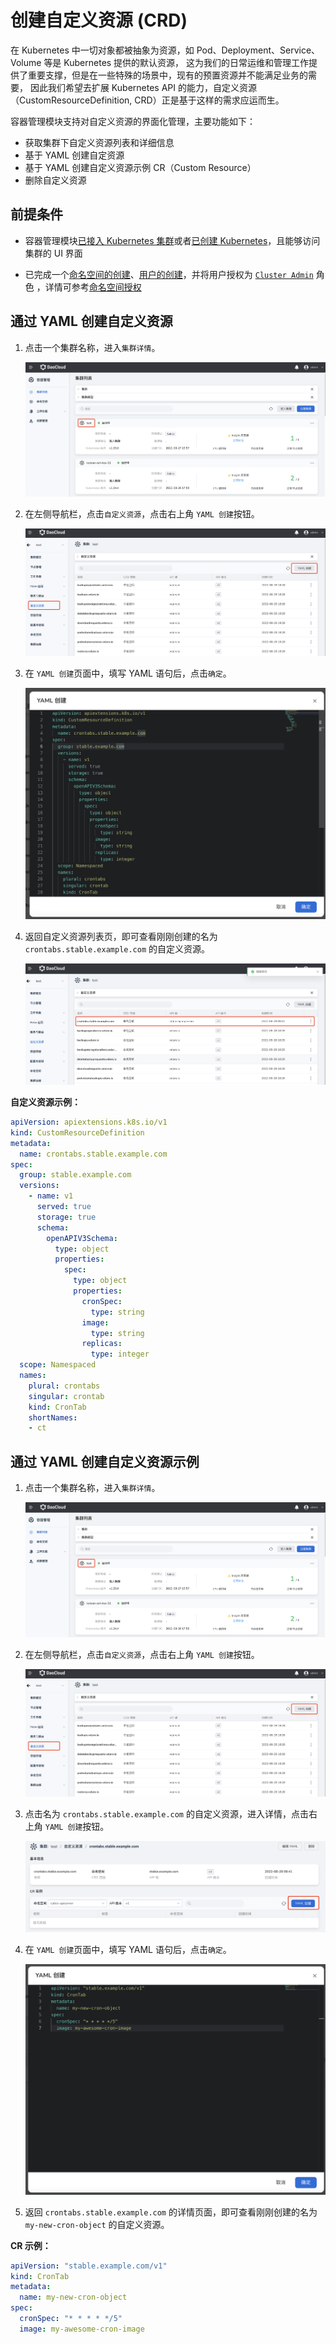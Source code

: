 # 创建自定义资源 (CRD)

在 Kubernetes 中一切对象都被抽象为资源，如 Pod、Deployment、Service、Volume 等是 Kubernetes 提供的默认资源，
这为我们的日常运维和管理工作提供了重要支撑，但是在一些特殊的场景中，现有的预置资源并不能满足业务的需要，
因此我们希望去扩展 Kubernetes API 的能力，自定义资源（CustomResourceDefinition, CRD）正是基于这样的需求应运而生。

容器管理模块支持对自定义资源的界面化管理，主要功能如下：

- 获取集群下自定义资源列表和详细信息
- 基于 YAML 创建自定资源
- 基于 YAML 创建自定义资源示例 CR（Custom Resource）
- 删除自定义资源

## 前提条件

- 容器管理模块[已接入 Kubernetes 集群](../clusters/integrate-cluster.md)或者[已创建 Kubernetes](../clusters/create-cluster.md)，且能够访问集群的 UI 界面

- 已完成一个[命名空间的创建](../namespaces/createns.md)、[用户的创建](../../../ghippo/user-guide/access-control/user.md)，并将用户授权为 [`Cluster Admin`](../permissions/permission-brief.md#cluster-admin) 角色 ，详情可参考[命名空间授权](../permissions/cluster-ns-auth.md)

## 通过 YAML 创建自定义资源

1. 点击一个集群名称，进入`集群详情`。

    ![集群详情](../../images/crd01.png)

2. 在左侧导航栏，点击`自定义资源`，点击右上角 `YAML 创建`按钮。

    ![点击创建按钮](../../images/crd02.png)

3. 在 `YAML 创建`页面中，填写 YAML 语句后，点击`确定`。

    ![填写 yaml](../../images/crd03.png)

4. 返回自定义资源列表页，即可查看刚刚创建的名为 `crontabs.stable.example.com` 的自定义资源。

    ![查看](../../images/crd04.png)

**自定义资源示例：**

```yaml title="CRD example"
apiVersion: apiextensions.k8s.io/v1
kind: CustomResourceDefinition
metadata:
  name: crontabs.stable.example.com
spec:
  group: stable.example.com
  versions:
    - name: v1
      served: true
      storage: true
      schema:
        openAPIV3Schema:
          type: object
          properties:
            spec:
              type: object
              properties:
                cronSpec:
                  type: string
                image:
                  type: string
                replicas:
                  type: integer
  scope: Namespaced
  names:
    plural: crontabs
    singular: crontab
    kind: CronTab
    shortNames:
    - ct
```

## 通过 YAML 创建自定义资源示例

1. 点击一个集群名称，进入`集群详情`。

    ![集群详情](../../images/crd01.png)

2. 在左侧导航栏，点击`自定义资源`，点击右上角 `YAML 创建`按钮。

    ![点击创建按钮](../../images/crd02.png)

3. 点击名为 `crontabs.stable.example.com` 的自定义资源，进入详情，点击右上角 `YAML 创建`按钮。

    ![点击创建按钮](../../images/crd05.png)

4. 在 `YAML 创建`页面中，填写 YAML 语句后，点击`确定`。

    ![填写 yaml](../../images/crd06.png)

5. 返回 `crontabs.stable.example.com` 的详情页面，即可查看刚刚创建的名为 `my-new-cron-object` 的自定义资源。

**CR 示例：**

```yaml title="CR example"
apiVersion: "stable.example.com/v1"
kind: CronTab
metadata:
  name: my-new-cron-object
spec:
  cronSpec: "* * * * */5"
  image: my-awesome-cron-image
```
